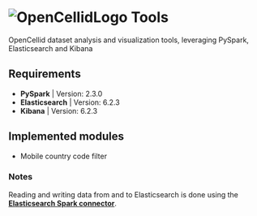 # ![OpenCellidLogo](https://opencellid.org/images/opencellid_logo.png) Tools
OpenCellid dataset analysis and visualization tools, leveraging  PySpark, Elasticsearch and Kibana

## Requirements 
- **PySpark** | Version: 2.3.0
- **Elasticsearch** | Version: 6.2.3
- **Kibana** | Version: 6.2.3

## Implemented modules
- Mobile country code filter

### Notes
Reading and writing data from and to Elasticsearch is done using the [**Elasticsearch Spark connector**](https://mvnrepository.com/artifact/org.elasticsearch/elasticsearch-spark-20).
